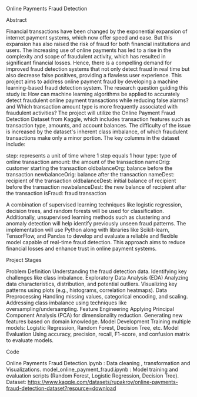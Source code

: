 Online Payments Fraud Detection


Abstract


Financial transactions have been changed by the exponential expansion of internet payment systems, which now offer speed and ease. But this expansion has also raised the risk of fraud for both financial institutions and users. The increasing use of online payments has led to a rise in the complexity and scope of fraudulent activity, which has resulted in significant financial losses. Hence, there is a compelling demand for improved fraud detection systems that not only detect fraud in real time but also decrease false positives, providing a flawless user experience. This project aims to address online payment fraud by developing a machine learning-based fraud detection system. The research question guiding this study is: How can machine learning algorithms be applied to accurately detect fraudulent online payment transactions while reducing false alarms? and Which transaction amount type is more frequently associated with fraudulent activities? The project will utilize the Online Payment Fraud Detection Dataset from Kaggle, which includes transaction features such as transaction type, amounts, and account balances. The difficulty of the issue is increased by the dataset's inherent class imbalance, of which fraudulent transactions make only a minor portion. The key columns in the dataset include:

step: represents a unit of time where 1 step equals 1 hour
type: type of online transaction
amount: the amount of the transaction
nameOrig: customer starting the transaction
oldbalanceOrg: balance before the transaction
newbalanceOrig: balance after the transaction
nameDest: recipient of the transaction
oldbalanceDest: initial balance of recipient before the transaction
newbalanceDest: the new balance of recipient after the transaction
isFraud: fraud transaction


A combination of supervised learning techniques like logistic regression, decision trees, and random forests will be used for classification. Additionally, unsupervised learning methods such as clustering and anomaly detection will help identify previously unseen fraud patterns. The implementation will use Python along with libraries like Scikit-learn, TensorFlow, and Pandas to develop and evaluate a reliable and flexible model capable of real-time fraud detection. This approach aims to reduce financial losses and enhance trust in online payment systems.

Project Stages


Problem Definition
Understanding the fraud detection data.
Identifying key challenges like class imbalance.
Exploratory Data Analysis (EDA)
Analyzing data characteristics, distribution, and potential outliers.
Visualizing key patterns using plots (e.g., histograms, correlation heatmaps).
Data Preprocessing
Handling missing values, categorical encoding, and scaling.
Addressing class imbalance using techniques like oversampling/undersampling.
Feature Engineering
Applying Principal Component Analysis (PCA) for dimensionality reduction.
Generating new features based on domain knowledge.
Model Development
Training multiple models: Logistic Regression, Random Forest, Decision Tree, etc.
Model Evaluation
Using accuracy, precision, recall, F1-score, and confusion matrix to evaluate models.

Code

Online Payments Fraud Detection.ipynb : Data cleaning , transformation and Visualizations.
model_online_payment_fraud.ipynb : Model training and evaluation scripts (Random Forest, Logistic Regression, Decision Tree).
Dataset: https://www.kaggle.com/datasets/rupakroy/online-payments-fraud-detection-dataset?resource=download
